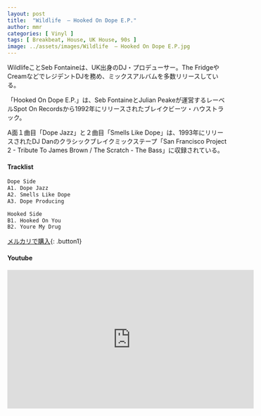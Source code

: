 ```yaml
---
layout: post
title:  "Wildlife  – Hooked On Dope E.P."
author: mmr
categories: [ Vinyl ]
tags: [ Breakbeat, House, UK House, 90s ]
image: ../assets/images/Wildlife  – Hooked On Dope E.P.jpg
---
```


WildlifeことSeb Fontaineは、UK出身のDJ・プロデューサー。The Fridgeや CreamなどでレジデントDJを務め、ミックスアルバムを多数リリースしている。

「Hooked On Dope E.P.」は、Seb FontaineとJulian Peakeが運営するレーベルSpot On Recordsから1992年にリリースされたブレイクビーツ・ハウストラック。

A面１曲目「Dope Jazz」と２曲目「Smells Like Dope」は、1993年にリリースされたDJ Danのクラシックブレイクミックステープ「San Francisco Project 2 - Tribute To James Brown / The Scratch - The Bass」に収録されている。

#### Tracklist
```md
Dope Side
A1. Dope Jazz
A2. Smells Like Dope
A3. Dope Producing

Hooked Side
B1. Hooked On You
B2. Youre My Drug
```

[メルカリで購入](https://jp.mercari.com/item/m75896436535?afid=6142608987){: .button1}

#### Youtube 
<iframe width="560" height="315" src="https://www.youtube.com/embed/YtTgzCMkfeU?si=bxzOASsR1FhRaJPH" title="YouTube video player" frameborder="0" allow="accelerometer; autoplay; clipboard-write; encrypted-media; gyroscope; picture-in-picture; web-share" referrerpolicy="strict-origin-when-cross-origin" allowfullscreen></iframe>